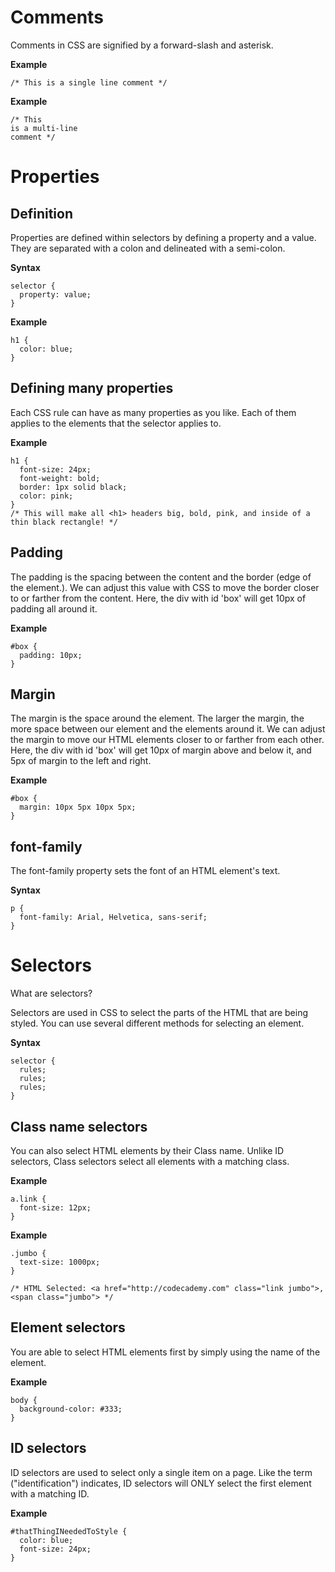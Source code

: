 # Comments

Comments in CSS are signified by a forward-slash and asterisk.

**Example**

```
/* This is a single line comment */

```

**Example**

```
/* This 
is a multi-line
comment */

```

# Properties

## **Definition**

Properties are defined within selectors by defining a property and a value. They are separated with a colon and delineated with a semi-colon.

**Syntax**

```
selector {
  property: value;
}

```

**Example**

```
h1 {
  color: blue;
}
```

## **Defining many properties**

Each CSS rule can have as many properties as you like. Each of them applies to the elements that the selector applies to.

**Example**

```
h1 {
  font-size: 24px;
  font-weight: bold;
  border: 1px solid black;
  color: pink;
}
/* This will make all <h1> headers big, bold, pink, and inside of a thin black rectangle! */

```

## **Padding**

The padding is the spacing between the content and the border \(edge of the element.\). We can adjust this value with CSS to move the border closer to or farther from the content. Here, the div with id 'box' will get 10px of padding all around it.

**Example**

```
#box {
  padding: 10px;
}

```

## **Margin**

The margin is the space around the element. The larger the margin, the more space between our element and the elements around it. We can adjust the margin to move our HTML elements closer to or farther from each other. Here, the div with id 'box' will get 10px of margin above and below it, and 5px of margin to the left and right.

**Example**

```
#box {
  margin: 10px 5px 10px 5px;
}

```

## **font-family**

The font-family property sets the font of an HTML element's text.

**Syntax**

```
p {
  font-family: Arial, Helvetica, sans-serif;
}

```

# Selectors

What are selectors?

Selectors are used in CSS to select the parts of the HTML that are being styled. You can use several different methods for selecting an element.

**Syntax**

```
selector {
  rules;
  rules;
  rules;
}
```

## **Class name selectors**

You can also select HTML elements by their Class name. Unlike ID selectors, Class selectors select all elements with a matching class.

**Example**

```
a.link {
  font-size: 12px;
}
```

**Example**

```
.jumbo {
  text-size: 1000px;
}

/* HTML Selected: <a href="http://codecademy.com" class="link jumbo">,
<span class="jumbo"> */

```

## **Element selectors**

You are able to select HTML elements first by simply using the name of the element.

**Example**

```
body {
  background-color: #333;
}
```

## **ID selectors**

ID selectors are used to select only a single item on a page. Like the term \("identification"\) indicates, ID selectors will ONLY select the first element with a matching ID.

**Example**

```
#thatThingINeededToStyle {
  color: blue;
  font-size: 24px;
}
```

